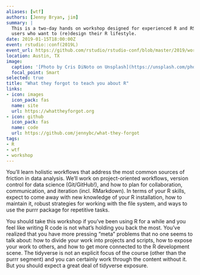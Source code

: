 ```yaml
---
aliases: [wtf]
authors: [Jenny Bryan, jim]
summary: |
  This is a two-day hands on workshop designed for experienced R and RStudio
  users who want to (re)design their R lifestyle. 
date: 2019-01-15T18:00:00Z
event: rstudio::conf(2019L)
event_url: https://github.com/rstudio/rstudio-conf/blob/master/2019/workshops.md
location: Austin, TX
image:
  caption: '[Photo by Cris DiNoto on Unsplash](https://unsplash.com/photos/62Phjv4KUdo)'
  focal_point: Smart
selected: true
title: "What they forgot to teach you about R"
links:
- icon: images
  icon_pack: fas
  name: site
  url: https://whattheyforgot.org
- icon: github
  icon_pack: fas
  name: code
  url: https://github.com/jennybc/what-they-forgot
tags:
- R
- wtf
- workshop
---
```


You’ll learn holistic workflows that address the most common sources of
friction in data analysis. We’ll work on project-oriented workflows, version
control for data science (Git/GitHub!), and how to plan for collaboration,
communication, and iteration (incl. RMarkdown). In terms of your R skills,
expect to come away with new knowledge of your R installation, how to maintain
it, robust strategies for working with the file system, and ways to use the
purrr package for repetitive tasks.

You should take this workshop if you’ve been using R for a while and you feel
like writing R code is not what’s holding you back the most. You’ve realized
that you have more pressing “meta” problems that no one seems to talk about:
how to divide your work into projects and scripts, how to expose your work to
others, and how to get more connected to the R development scene. The
tidyverse is not an explicit focus of the course (other than the purrr
segment) and you can certainly work through the content without it. But you
should expect a great deal of tidyverse exposure.
